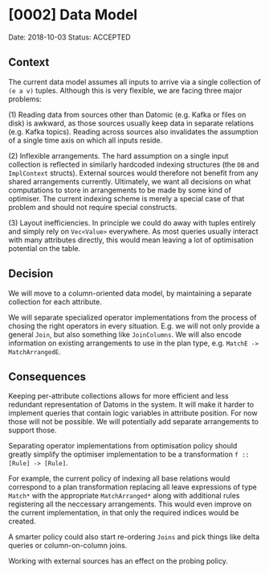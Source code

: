 # [0002] Data Model

Date: 2018-10-03
Status: ACCEPTED

## Context

The current data model assumes all inputs to arrive via a single
collection of `(e a v)` tuples. Although this is very flexible, we are
facing three major problems:

(1) Reading data from sources other than Datomic (e.g. Kafka or files
on disk) is awkward, as those sources usually keep data in separate
relations (e.g. Kafka topics). Reading across sources also invalidates
the assumption of a single time axis on which all inputs reside.

(2) Inflexible arrangements. The hard assumption on a single input
collection is reflected in similarly hardcoded indexing structures
(the `DB` and `ImplContext` structs). External sources would therefore
not benefit from any shared arrangements currently. Ultimately, we
want all decisions on what computations to store in arrangements to be
made by some kind of optimiser. The current indexing scheme is merely
a special case of that problem and should not require special
constructs.

(3) Layout inefficiencies. In principle we could do away with tuples
entirely and simply rely on `Vec<Value>` everywhere. As most queries
usually interact with many attributes directly, this would mean
leaving a lot of optimisation potential on the table.

## Decision

We will move to a column-oriented data model, by maintaining a
separate collection for each attribute.

We will separate specialized operator implementations from the process
of chosing the right operators in every situation. E.g. we will not
only provide a general `Join`, but also something like
`JoinColumns`. We will also encode information on existing
arrangements to use in the plan type, e.g. `MatchE -> MatchArrangedE`.

## Consequences

Keeping per-attribute collections allows for more efficient and less
redundant representation of Datoms in the system. It will make it
harder to implement queries that contain logic variables in attribute
position. For now those will not be possible. We will potentially add
separate arrangements to support those.

Separating operator implementations from optimisation policy should
greatly simplify the optimiser implementation to be a transformation
`f :: [Rule] -> [Rule]`.

For example, the current policy of indexing all base relations would
correspond to a plan transformation replacing all leave expressions of
type `Match*` with the appropriate `MatchArranged*` along with
additional rules registering all the neccessary arrangements. This
would even improve on the current implementation, in that only the
required indices would be created.

A smarter policy could also start re-ordering `Joins` and pick things
like delta queries or column-on-column joins.

Working with external sources has an effect on the probing policy.
